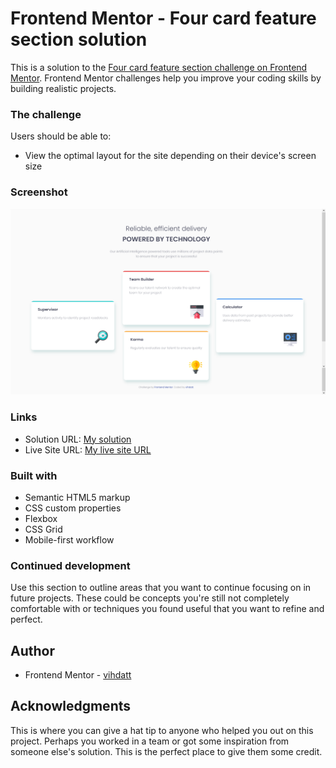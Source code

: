 # Frontend Mentor - Four card feature section solution

This is a solution to the [Four card feature section challenge on Frontend Mentor](https://www.frontendmentor.io/challenges/four-card-feature-section-weK1eFYK). Frontend Mentor challenges help you improve your coding skills by building realistic projects.

### The challenge

Users should be able to:

- View the optimal layout for the site depending on their device's screen size

### Screenshot

![](./design/screenshot.png)

### Links

- Solution URL: [My solution](https://www.frontendmentor.io/solutions/responsive-4cardfeaturesection-page-Fs5ntBJgp)
- Live Site URL: [My live site URL](https://vihdatt.github.io/FrontendChallenge-no2__4-card-feature-section/)

### Built with

- Semantic HTML5 markup
- CSS custom properties
- Flexbox
- CSS Grid
- Mobile-first workflow

### Continued development

Use this section to outline areas that you want to continue focusing on in future projects. These could be concepts you're still not completely comfortable with or techniques you found useful that you want to refine and perfect.

## Author

- Frontend Mentor - [vihdatt](https://www.frontendmentor.io/profile/vihdatt)

## Acknowledgments

This is where you can give a hat tip to anyone who helped you out on this project. Perhaps you worked in a team or got some inspiration from someone else's solution. This is the perfect place to give them some credit.
